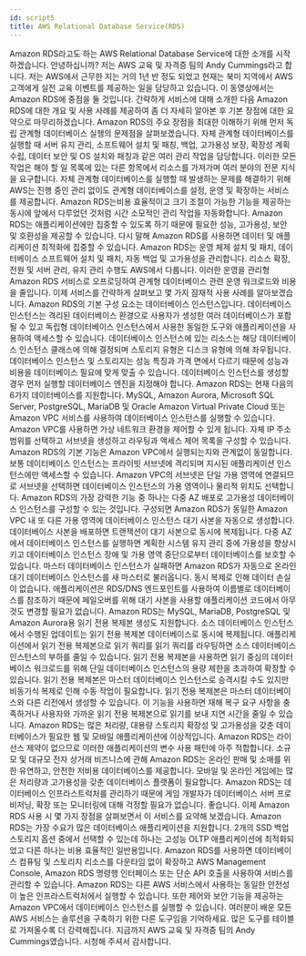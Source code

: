 ```yaml
---
id: script5
title: AWS Relational Database Service(RDS)
---
```


Amazon RDS라고도 하는 AWS Relational Database Service에 대한 소개를 시작하겠습니다. 안녕하십니까? 저는 AWS 교육 및 자격증 팀의 Andy Cummings라고 합니다. 저는 AWS에서 근무한 지는 거의 1년 반 정도 되었고 현재는 북미 지역에서 AWS 고객에게 실전 교육 이벤트를 제공하는 일을 담당하고 있습니다. 이 동영상에서는 Amazon RDS에 중점을 둘 것입니다. 간략하게 서비스에 대해 소개한 다음 Amazon RDS에 대한 개요 및 사용 사례를 제공하여 좀 더 자세히 알아본 후 기본 장점에 대한 요약으로 마무리하겠습니다. Amazon RDS의 주요 장점을 최대한 이해하기 위해 먼저 독립 관계형 데이터베이스 실행의 문제점을 살펴보겠습니다. 자체 관계형 데이터베이스를 실행할 때 서버 유지 관리, 소프트웨어 설치 및 패칭, 백업, 고가용성 보장, 확장성 계획 수립, 데이터 보안 및 OS 설치와 패칭과 같은 여러 관리 작업을 담당합니다. 이러한 모든 작업은 해야 할 일 목록에 있는 다른 항목에서 리소스를 가져가며 여러 분야의 전문 지식을 요구합니다. 자체 관계형 데이터베이스를 실행할 때 발생하는 문제를 해결하기 위해 AWS는 진행 중인 관리 없이도 관계형 데이터베이스를 설정, 운영 및 확장하는 서비스를 제공합니다. Amazon RDS는비용 효율적이고 크기 조절이 가능한 기능을 제공하는 동시에 앞에서 다루었던 것처럼 시간 소모적인 관리 작업을 자동화합니다. Amazon RDS는 애플리케이션에만 집중할 수 있도록 하기 때문에 필요한 성능, 고가용성, 보안 및 호환성을 제공할 수 있습니다. 다시 말해 Amazon RDS를 사용하면 데이터 및 애플리케이션 최적화에 집중할 수 있습니다. Amazon RDS는 운영 체제 설치 및 패치, 데이터베이스 소프트웨어 설치 및 패치, 자동 백업 및 고가용성을 관리합니다. 리소스 확장, 전원 및 서버 관리, 유지 관리 수행도 AWS에서 다룹니다. 이러한 운영을 관리형 Amazon RDS 서비스로 오프로딩하여 관계형 데이터베이스 관련 운영 워크로드와 비용을 줄입니다. 이제 서비스를 간략하게 살펴보고 몇 가지 잠재적 사용 사례를 알아보겠습니다. Amazon RDS의 기본 구성 요소는 데이터베이스 인스턴스입니다. 데이터베이스 인스턴스는 격리된 데이터베이스 환경으로 사용자가 생성한 여러 데이터베이스가 포함될 수 있고 독립형 데이터베이스 인스턴스에서 사용한 동일한 도구와 애플리케이션을 사용하여 액세스할 수 있습니다. 데이터베이스 인스턴스에 있는 리소스는 해당 데이터베이스 인스턴스 클래스에 의해 결정되며 스토리지 유형은 디스크 유형에 의해 좌우됩니다. 데이터베이스 인스턴스 및 스토리지는 성능 특징과 가격 면에서 다르기 때문에 성능과 비용을 데이터베이스 필요에 맞게 맞출 수 있습니다. 데이터베이스 인스턴스를 생성할 경우 먼저 실행할 데이터베이스 엔진을 지정해야 합니다. Amazon RDS는 현재 다음의 6가지 데이터베이스를 지원합니다. MySQL, Amazon Aurora, Microsoft SQL Server, PostgreSQL, MariaDB 및 Oracle Amazon Virtual Private Cloud 또는 Amazon VPC 서비스를 사용하여 데이터베이스 인스턴스를 실행할 수 있습니다. Amazon VPC를 사용하면 가상 네트워크 환경을 제어할 수 있게 됩니다. 자체 IP 주소 범위를 선택하고 서브넷을 생성하고 라우팅과 액세스 제어 목록을 구성할 수 있습니다. Amazon RDS의 기본 기능은 Amazon VPC에서 실행되는지와 관계없이 동일합니다. 보통 데이터베이스 인스턴스는 프라이빗 서브넷에 격리되며 지시된 애플리케이션 인스턴스에만 액세스할 수 있습니다. Amazon VPC의 서브넷은 단일 가용 영역에 연결되므로 서브넷을 선택하면 데이터베이스 인스턴스의 가용 영역이나 물리적 위치도 선택합니다. Amazon RDS의 가장 강력한 기능 중 하나는 다중 AZ 배포로 고가용성 데이터베이스 인스턴스를 구성할 수 있는 것입니다. 구성되면 Amazon RDS가 동일한 Amazon VPC 내 또 다른 가용 영역에 데이터베이스 인스턴스 대기 사본을 자동으로 생성합니다. 데이터베이스 사본을 배포하면 트랜잭션이 대기 사본으로 동시에 복제됩니다. 다중 AZ에서 데이터베이스 인스턴스를 실행하면 계획한 시스템 유지 관리 중에 가용성을 향상시키고 데이터베이스 인스턴스 장애 및 가용 영역 중단으로부터 데이터베이스를 보호할 수 있습니다. 마스터 데이터베이스 인스턴스가 실패하면 Amazon RDS가 자동으로 온라인 대기 데이터베이스 인스턴스를 새 마스터로 불러옵니다. 동시 복제로 인해 데이터 손실이 없습니다. 애플리케이션은 RDS/DNS 엔드포인트를 사용하여 이름별로 데이터베이스를 참조하기 때문에 페일오버를 위해 대기 사본을 사용할 애플리케이션 코드에서 아무것도 변경할 필요가 없습니다. Amazon RDS는 MySQL, MariaDB, PostgreSQL 및 Amazon Aurora용 읽기 전용 복제본 생성도 지원합니다. 소스 데이터베이스 인스턴스에서 수행된 업데이트는 읽기 전용 복제본 데이터베이스로 동시에 복제됩니다. 애플리케이션에서 읽기 전용 복제본으로 읽기 쿼리를 읽기 쿼리를 라우팅하면 소스 데이터베이스 인스턴스의 부하를 줄일 수 있습니다. 읽기 전용 복제본을 사용하면 읽기 중심의 데이터베이스 워크로드를 위해 단일 데이터베이스 인스턴스의 용량 제한을 초과하여 확장할 수 있습니다. 읽기 전용 복제본은 마스터 데이터베이스 인스턴스로 승격시킬 수도 있지만 비동기식 복제로 인해 수동 작업이 필요합니다. 읽기 전용 복제본은 마스터 데이터베이스와 다른 리전에서 생성할 수 있습니다. 이 기능을 사용하면 재해 복구 요구 사항을 충족하거나 사용자와 가까운 읽기 전용 복제본으로 읽기를 보내 지연 시간을 줄일 수 있습니다. Amazon RDS는 많은 처리량, 대용량 스토리지 확장성 및 고가용성을 갖춘 데이터베이스가 필요한 웹 및 모바일 애플리케이션에 이상적입니다. Amazon RDS는 라이선스 제약이 없으므로 이러한 애플리케이션의 변수 사용 패턴에 아주 적합합니다. 소규모 및 대규모 전자 상거래 비즈니스에 관해 Amazon RDS는 온라인 판매 및 소매를 위한 유연하고, 안전한 저비용 데이터베이스를 제공합니다. 모바일 및 온라인 게임에는 많은 처리량과 고가용성을 갖춘 데이터베이스 플랫폼이 필요합니다. Amazon RDS는 데이터베이스 인프라스트럭처를 관리하기 때문에 게임 개발자가 데이터베이스 서버 프로비저닝, 확장 또는 모니터링에 대해 걱정할 필요가 없습니다. 좋습니다. 이제 Amazon RDS 사용 시 몇 가지 장점을 살펴보면서 이 서비스를 요약해 보겠습니다. Amazon RDS는 가장 수요가 많은 데이터베이스 애플리케이션을 지원합니다. 2개의 SSD 백업 스토리지 옵션 중에서 선택할 수 있는데 하나는 고성능 OLTP 애플리케이션에 최적화되었고 다른 하나는 비용 효율적인 일반용입니다. Amazon RDS를 사용하면 데이터베이스 컴퓨팅 및 스토리지 리소스를 다운타임 없이 확장하고 AWS Management Console, Amazon RDS 명령행 인터페이스 또는 단순 API 호출을 사용하여 서비스를 관리할 수 있습니다. Amazon RDS는 다른 AWS 서비스에서 사용하는 동일한 안전성이 높은 인프라스트럭처에서 실행할 수 있습니다. 또한 제어와 보안 기능을 제공하는 Amazon VPC에서 데이터베이스 인스턴스를 실행할 수 있습니다. 여러분이 배운 모든 AWS 서비스는 솔루션을 구축하기 위한 다른 도구임을 기억하세요. 많은 도구를 테이블로 가져올수록 더 강력해집니다. 지금까지 AWS 교육 및 자격증 팀의 Andy Cummings였습니다. 시청해 주셔서 감사합니다.

